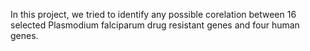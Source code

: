 In this project, we tried to identify any possible corelation between 16 selected Plasmodium falciparum drug resistant genes and four human genes.
